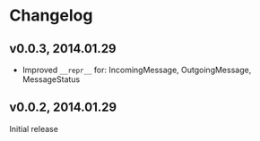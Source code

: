 Changelog
=========

v0.0.3, 2014.01.29
------------------

* Improved `__repr__` for: IncomingMessage, OutgoingMessage, MessageStatus

v0.0.2, 2014.01.29
------------------

Initial release
